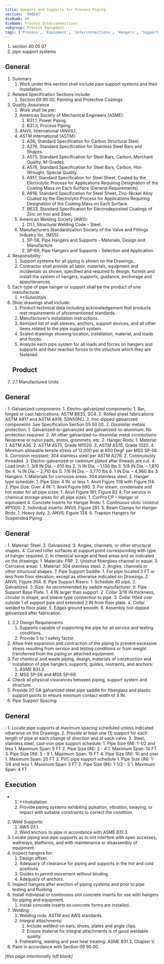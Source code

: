 ```yaml
---
title: Hangers and Supports for Process Piping
section: '400507'
divNumb: 40
divName: Process Interconnections
subgroup: Process Equipment
tags: ['Process', 'Equipment', 'Interconnections', 'Hangers', 'Supports', 'for', 'Piping']
---
```


   1. section 40 05 07
   1. pipe support systems

## General

1. Summary
   1. Work under this section shall include pipe support systems and their installation. 
2. Related Specification Sections include:
	1. Section 09 90 00, Painting and Protective Coatings
2. Quality Assurance
   1. Work shall be per:
	1. American Society of Mechanical Engineers (ASME):
		1. B31.1, Power Piping.
		2. B31.3, Process Piping.
	2. ANVIL International (ANVIL).
	3. ASTM International (ASTM):
		1. A36, Standard Specification for Carbon Structural Steel.
		2. A276, Standard Specification for Stainless Steel Bars and Shapes.
		3. A575, Standard Specification for Steel Bars, Carbon, Merchant Quality, M-Grades.
		4. A576, Standard Specification for Steel Bars, Carbon, Hot-Wrought, Special Quality.
		5. A917, Standard Specification for Steel Sheet, Coated by the Electrolytic Process for Applications Requiring Designation of the Coating Mass on Each Surface (General Requirements).
		6. A918, Standard Specification for Steel Sheet, Zinc-Nickel Alloy Coated by the Electrolytic Process for Applications Requiring Designation of the Coating Mass on Each Surface.
		7. B633, Standard Specification for Electrodeposited Coatings of Zinc on Iron and Steel.
	4. American Welding Society (AWS):
		1. D1.1, Structural Welding Code - Steel.
	5. Manufacturers Standardization Society of the Valve and Fittings Industry Inc. (MSS):
		1. SP-58, Pipe Hangers and Supports - Materials, Design and Manufacture.
		2. SP-69, Pipe Hangers and Supports - Selection and Application.
2. Responsibility:
	1. Support systems for all piping is shown on the Drawings.
	2. Contractor shall provide all labor, materials, equipment and incidentals as shown, specified and required to design, furnish and install the system of hangers, supports, guidance, anchorage and appurtenances.
3. Each type of pipe hanger or support shall be the product of one manufacturer.
	1. **Submittals
4. Shop drawings shall include:
	1. Product technical data including acknowledgement that products met requirements of aforementioned standards. 
	2. Manufacturer’s installation instructions. 
	3. Itemized list of wall sleeves, anchors, support devices, and all other items related to the pipe support system. 
	4. Scaled drawings showing location, installation, material, and loads and forces. 
	5. Analyze each pipe system for all loads and forces on hangers and supports and their reaction forces to the structure which they are fastened.
   ## Product
1. 2.1 Manufactured Units

## General


:
	1. Galvanized components:
		1. Electro-galvanized components:
			1. Bar, forged or cast fabrications: ASTM B633, SC4.
			2. Rolled sheet fabrications: ASTM A917 and ASTM A918, 50N50NU.
		2. Hot-dipped galvanized components: See Specification Section 05 50 00.
	2. Dissimilar metals protection:
		1. Galvanized-to-galvanized and galvanized-to-aluminum: No protection required.
		2. All other galvanized-to-dissimilar metal connections: Neoprene or nylon pads, shims, grommets, etc.
2. Hanger Rods:
	1. Material:
		1. ASTM A36.
		2. ASTM A575, Grade M1020.
		3. ASTM A576, Grade 1020.
		4. Minimum allowable tensile stress of 12,000 psi at 650 DegF per MSS SP-58.
		5. Corrosion resistant: 304 stainless steel per ASTM A276.
	2. Continuously threaded.
	3. Electro-galvanized or cadmium plated after threads are cut.
	4. Load limit:
		1. 3/8 IN Dia. – 610 lbs
		2. ½ IN Dia. – 1,130 lbs
		3. 5/8 IN Dia. – 1,810 lbs
		4. ¾ IN Dia. – 2,710 lbs
		5. 7/8 IN Dia. – 3,770 lbs
		6. 1 IN Dia. – 4,960 lbs
3. Hangers:
	1. Materials for corrosive areas: 304 stainless steel.
	2. Hanger type schedule:
		1. Pipe Size: 4 IN. or less
			1. Anvil Figure 108 with Figure 114.
		2. Pipe Size: Over 4 IN.
			1. Anvil Figure 590.
		3. For steam, condensate and hot water for all pipe sizes:
			1. Anvil Figure 181, Figure 82
		4. For service in chemical storage areas for all pipe sizes:
			1. CorPro CP – Hanger or equivalent
4. Concrete Inserts for Hanger Rods:
	1. Continuous slots: Unistrut #P1000.
	2. Individual inserts: ANVIL Figure 281.
5. Beam Clamps for Hanger Rods:
	1. Heavy duty.
	2. ANVIL Figure 134.
6. Trapeze Hangers for Suspended Piping:
	
## General

:
		1. Material: Steel.
		2. Galvanized.
		3. Angles, channels, or other structural shapes.
		4. Curved roller surfaces at support point corresponding with type of hanger required.
	2. In chemical sorage and feed areas and as indicated on the drawings:
		1. Materials: FRP.
		2. Unistrut fiberglass channel or equal.
	3. Corrosive areas:
		1. Material: 304 stainless steel.
		2. Angles, channels or other structural shapes.
7. Pipe Support Saddle:
	1. For pipe located 3 FT or less from floor elevation, except as otherwise indicated on Drawings.
	2. ANVIL Figure 264.
8. Pipe Support Risers:
	1. Schedule 40 pipe.
	2. Galvanized.
	3. Size: As recommended by saddle manufacturer.
9. Pipe Support Base Plate:
	1. 4 IN larger than support.
	2. Collar 3/16 IN thickness, circular in shape, and sleeve type connection to pipe.
	3. Collar fitted over outside 1 of support pipe and extended 2 IN from floor plate.
	4. Collar welded to floor plate.
	5. Edges ground smooth.
	6. Assembly hot-dipped galvanized after fabrication.
1. 2.2 Design Requirements
   1. Supports capable of supporting the pipe for all service and testing conditions.
	1. Provide 5 to 1 safety factor.
2. Allow free expansion and contraction of the piping to prevent excessive stress resulting from service and testing conditions or from weight transferred from the piping or attached equipment.
3. For chemical and waste piping, design, materials of construction and installation of pipe hangers, supports, guides, restraints, and anchors:
	1. ASME B31.3.
	2. MSS SP-58 and MSS SP-69.
4. Check all physical clearances between piping, support system and structure.
5. Provide 20 GA galvanized steel pipe saddle for fiberglass and plastic support points to ensure minimum contact width of 4 IN.
6. Pipe Support Spacing:
	
## General

:
		1. Locate pipe supports at maximum spacing scheduled unless indicated otherwise on the Drawings.
		2. Provide at least one (1) support for each length of pipe at each change of direction and at each valve.
	2. Steel, stainless steel, cast-iron pipe support schedule:
		1. Pipe Size (IN): 1-1/2 and less
			1. Maximum Span: 5 FT
		2. Pipe Size (IN): 2 - 4
			1. Maximum Span: 10 FT
		3. Pipe Size (IN): 5 - 8
			1. Maximum Span: 15 FT
		4. Pipe Size (IN): 10 and over
			1. Maximum Span: 20 FT
	3. PVC pipe support schedule
		1. Pipe Size (IN): 1-1/4 and less
			1. Maximum Span: 3 FT
		2. Pipe Size (IN): 1-1/2 - 3
			1. Maximum Span: 4 FT


## Execution


* 
	1. **Installation
   1. Provide piping systems exhibiting pulsation, vibration, swaying, or impact with suitable constraints to correct the condition.
2. Weld Supports:
	1. AWS D1.1.
	2. Weld anchors to pipe in accordance with ASME B31.3.
3. Locate piping and pipe supports as to not interfere with open accesses, walkways, platforms, and with maintenance or disassembly of equipment.
4. Inspect hangers for:
	1. Design offset.
	2. Adequacy of clearance for piping and supports in the hot and cold positions.
	3. Guides to permit movement without binding.
	4. Adequacy of anchors.
5. Inspect hangers after erection of piping systems and prior to pipe testing and flushing.
6. Install individual or continuous slot concrete inserts for use with hangers for piping and equipment.
	1. Install concrete inserts as concrete forms are installed.
7. Welding:
	1. Welding rods: ASTM and AWS standards.
	2. Integral attachments:
		1. Include welded-on ears, shoes, plates and angle clips.
		2. Ensure material for integral attachments is of good weldable quality.
	3. Preheating, welding and post heat treating: ASME B31.3, Chapter V.
8. Paint in accordance with Section 09 90 00.

*[this page intentionally left blank]*

